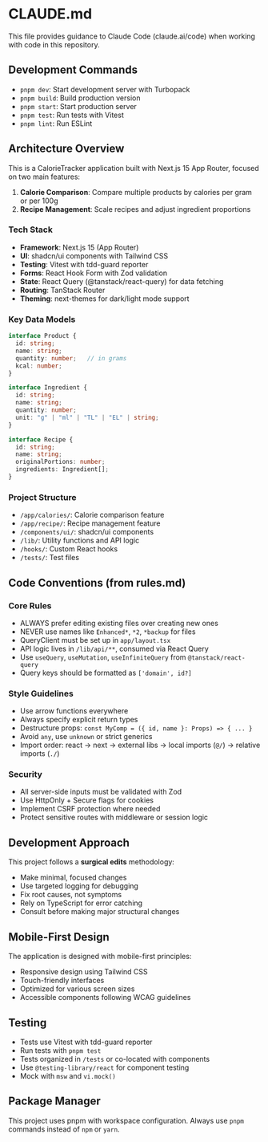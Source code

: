 # CLAUDE.md

This file provides guidance to Claude Code (claude.ai/code) when working with code in this repository.

## Development Commands

- `pnpm dev`: Start development server with Turbopack
- `pnpm build`: Build production version
- `pnpm start`: Start production server
- `pnpm test`: Run tests with Vitest
- `pnpm lint`: Run ESLint

## Architecture Overview

This is a CalorieTracker application built with Next.js 15 App Router, focused on two main features:
1. **Calorie Comparison**: Compare multiple products by calories per gram or per 100g
2. **Recipe Management**: Scale recipes and adjust ingredient proportions

### Tech Stack
- **Framework**: Next.js 15 (App Router)
- **UI**: shadcn/ui components with Tailwind CSS
- **Testing**: Vitest with tdd-guard reporter
- **Forms**: React Hook Form with Zod validation
- **State**: React Query (@tanstack/react-query) for data fetching
- **Routing**: TanStack Router
- **Theming**: next-themes for dark/light mode support

### Key Data Models
```typescript
interface Product {
  id: string;
  name: string;
  quantity: number;   // in grams
  kcal: number;
}

interface Ingredient {
  id: string;
  name: string;
  quantity: number;
  unit: "g" | "ml" | "TL" | "EL" | string;
}

interface Recipe {
  id: string;
  name: string;
  originalPortions: number;
  ingredients: Ingredient[];
}
```

### Project Structure
- `/app/calories/`: Calorie comparison feature
- `/app/recipe/`: Recipe management feature
- `/components/ui/`: shadcn/ui components
- `/lib/`: Utility functions and API logic
- `/hooks/`: Custom React hooks
- `/tests/`: Test files

## Code Conventions (from rules.md)

### Core Rules
- ALWAYS prefer editing existing files over creating new ones
- NEVER use names like `Enhanced*`, `*2`, `*backup` for files
- QueryClient must be set up in `app/layout.tsx`
- API logic lives in `/lib/api/**`, consumed via React Query
- Use `useQuery`, `useMutation`, `useInfiniteQuery` from `@tanstack/react-query`
- Query keys should be formatted as `['domain', id?]`

### Style Guidelines
- Use arrow functions everywhere
- Always specify explicit return types
- Destructure props: `const MyComp = ({ id, name }: Props) => { ... }`
- Avoid `any`, use `unknown` or strict generics
- Import order: react → next → external libs → local imports (`@/`) → relative imports (`./`)

### Security
- All server-side inputs must be validated with Zod
- Use HttpOnly + Secure flags for cookies
- Implement CSRF protection where needed
- Protect sensitive routes with middleware or session logic

## Development Approach

This project follows a **surgical edits** methodology:
- Make minimal, focused changes
- Use targeted logging for debugging
- Fix root causes, not symptoms
- Rely on TypeScript for error catching
- Consult before making major structural changes

## Mobile-First Design

The application is designed with mobile-first principles:
- Responsive design using Tailwind CSS
- Touch-friendly interfaces
- Optimized for various screen sizes
- Accessible components following WCAG guidelines

## Testing

- Tests use Vitest with tdd-guard reporter
- Run tests with `pnpm test`
- Tests organized in `/tests` or co-located with components
- Use `@testing-library/react` for component testing
- Mock with `msw` and `vi.mock()`

## Package Manager

This project uses pnpm with workspace configuration. Always use `pnpm` commands instead of `npm` or `yarn`.